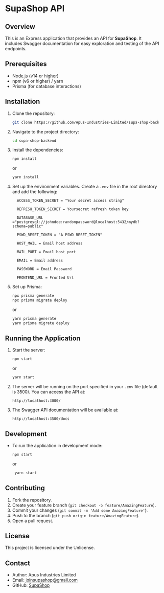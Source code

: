 # SupaShop API

## Overview
This is an Express application that provides an API for **SupaShop**. It includes Swagger documentation for easy exploration and testing of the API endpoints.


## Prerequisites
- Node.js (v14 or higher)
- npm (v6 or higher) / yarn
- Prisma (for database interactions)

## Installation
1. Clone the repository:
    ```sh
    git clone https://github.com/Apus-Industries-Limited/supa-shop-backend.git
    ```

2. Navigate to the project directory:
    ```sh
    cd supa-shop-backend
    ```

3. Install the dependencies:
    ```sh
    npm install
    ```
      or
      ```sh
    yarn install
    ```

4. Set up the environment variables. Create a `.env` file in the root directory and add the following:
    ```env
      ACCESS_TOKEN_SECRET = "Your secret access string"

      REFRESH_TOKEN_SECRET = Yoursecret refresh token key

      DATABASE_URL ="postgresql://johndoe:randompassword@localhost:5432/mydb?schema=public"

      PSWD_RESET_TOKEN = "A PSWD RESET_TOKEN"

      HOST_MAIL = Email host address

      MAIL_PORT = Email host port

      EMAIL = Email address

      PASSWORD = Email Password

      FRONTEND_URL = Fronted Url
    ```

5. Set up Prisma:
    ```sh
    npx prisma generate
    npx prisma migrate deploy
    ```
    or

    ```sh
    yarn prisma generate
    yarn prisma migrate deploy
    ```

## Running the Application
1. Start the server:
    ```sh
    npm start
    ```
      or
      ```sh
    yarn start
    ```

2. The server will be running on the port specified in your `.env` file (default is 3500). You can access the API at:
    ```
    http://localhost:3000/
    ```

3. The Swagger API documentation will be available at:
    ```
    http://localhost:3500/docs
    ```


## Development
- To run the application in development mode:
    ```sh
    npm start
    ```
     or

     ```sh
      yarn start
    ```

## Contributing
1. Fork the repository.
2. Create your feature branch (`git checkout -b feature/AmazingFeature`).
3. Commit your changes (`git commit -m 'Add some AmazingFeature'`).
4. Push to the branch (`git push origin feature/AmazingFeature`).
5. Open a pull request.

## License
This project is licensed under the Unlicense.

## Contact
- Author: Apus Industries Limited
- Email: joinsupashop@gmail.com
- GitHub: [SupaShop](https://github.com/Apus-Industries-Limited/supa-shop-backend)

